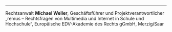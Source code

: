 ---
Rechtsanwalt **Michael Weller**, Geschäftsführer und Projektverantwortlicher
„remus – Rechtsfragen von Multimedia und Internet in Schule und
Hochschule“, Europäische EDV-Akademie des Rechts gGmbH, Merzig/Saar
